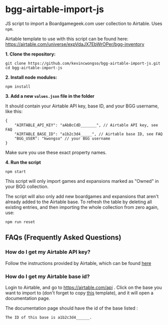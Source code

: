 # bgg-airtable-import-js
JS script to import a Boardgamegeek.com user collection to Airtable. Uses `npm`.

Airtable template to use with this script can be found here: https://airtable.com/universe/expVdaJX7EbWrOPer/bgg-inventory

**1. Clone the repository:**
```
git clone https://github.com/kevincwongso/bgg-airtable-import-js.git
cd bgg-airtable-import-js
```

**2. Install node modules:**
```
npm install
```

**3. Add a new `values.json` file in the folder**

It should contain your Airtable API key, base ID, and your BGG username, like this:
```
{
	"AIRTABLE_API_KEY": "aAbBcCdD_______", // Airtable API key, see FAQ
	"AIRTABLE_BASE_ID": "a1b2c3d4_____", // Airtable base ID, see FAQ
	"BGG_USER": "kwongso" // your BGG username
}
```

Make sure you use these exact property names.

**4. Run the script**
```
npm start
```
This script will only import games and expansions marked as "Owned" in your BGG collection.

The script will also only add new boardgames and expansions that aren't already added to the Airtable base.
To refresh the table by deleting all existing entries, and then importing the whole collection from zero again, use:
```
npm run reset
```

## FAQs (Frequently Asked Questions)

### How do I get my Airtable API key?
Follow the instructions provided by Airtable, which can be found [here](https://support.airtable.com/hc/en-us/articles/219046777-How-do-I-get-my-API-key-)

### How do I get my Airtable base id?
Login to Airtable, and go to https://airtable.com/api . Click on the base you want to import to (don't forget to copy [this](https://airtable.com/universe/expVdaJX7EbWrOPer/bgg-inventory) template), and it will open a documentation page. 

The documentation page should have the id of the base listed :
```
The ID of this base is a1b2c3d4______.
```
